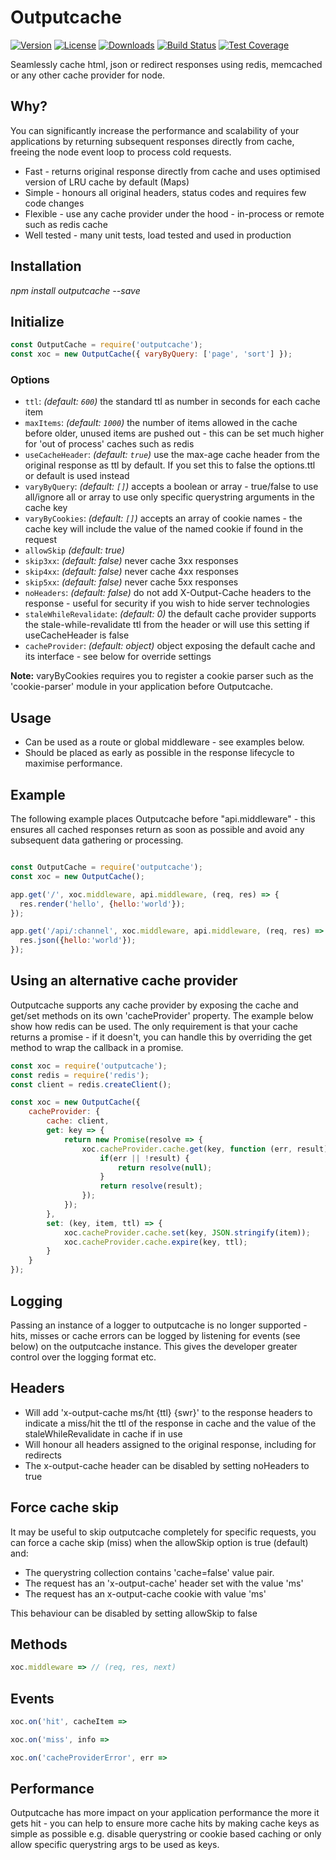 # Outputcache

[![Version](https://img.shields.io/npm/v/outputcache.svg)](https://www.npmjs.com/package/outputcache)
[![License](https://img.shields.io/npm/l/outputcache.svg)](https://www.npmjs.com/package/outputcache)
[![Downloads](https://img.shields.io/npm/dt/outputcache.svg)](https://www.npmjs.com/package/outputcache)
[![Build Status](https://travis-ci.org/mpfdavis/outputcache.svg?branch=master)](https://travis-ci.org/mpfdavis/outputcache)
[![Test Coverage](https://coveralls.io/repos/mpfdavis/outputcache/badge.svg?branch=master&service=github)](https://coveralls.io/github/mpfdavis/outputcache?branch=master)

Seamlessly cache html, json or redirect responses using redis, memcached or any other cache provider for node.

## Why?
 
You can significantly increase the performance and scalability of your applications by returning subsequent responses directly from cache, freeing the node event loop to process cold requests.

- Fast - returns original response directly from cache and uses optimised version of LRU cache by default (Maps)
- Simple - honours all original headers, status codes and requires few code changes
- Flexible - use any cache provider under the hood - in-process or remote such as redis cache
- Well tested - many unit tests, load tested and used in production

## Installation

  *npm install outputcache --save*


## Initialize

```js
const OutputCache = require('outputcache');
const xoc = new OutputCache({ varyByQuery: ['page', 'sort'] });
```

### Options

- `ttl`: *(default: `600`)* the standard ttl as number in seconds for each cache item  
- `maxItems`: *(default: `1000`)* the number of items allowed in the cache before older, unused items are pushed out - this can be set much higher for 'out of process' caches such as redis
- `useCacheHeader`: *(default: `true`)* use the max-age cache header from the original response as ttl by default. If you set this to false the options.ttl or default is used instead
- `varyByQuery`: *(default: `[]`)* accepts a boolean or array - true/false to use all/ignore all or array to use only specific querystring arguments in the cache key
- `varyByCookies`: *(default: `[]`)* accepts an array of cookie names - the cache key will include the value of the named cookie if found in the request
- `allowSkip` *(default: true)* 
- `skip3xx`: *(default: false)* never cache 3xx responses
- `skip4xx`: *(default: false)* never cache 4xx responses
- `skip5xx`: *(default: false)* never cache 5xx responses
- `noHeaders`: *(default: false)* do not add X-Output-Cache headers to the response - useful for security if you wish to hide server technologies
- `staleWhileRevalidate`: *(default: 0)* the default cache provider supports the stale-while-revalidate ttl from the header or will use this setting if useCacheHeader is false
- `cacheProvider`: *(default: object)* object exposing the default cache and its interface - see below for override settings

**Note:** varyByCookies requires you to register a cookie parser such as the 'cookie-parser' module in your application before Outputcache.

## Usage

- Can be used as a route or global middleware - see examples below. 
- Should be placed as early as possible in the response lifecycle to maximise performance.

## Example

The following example places Outputcache before "api.middleware" - this ensures all cached responses return as soon as possible and avoid any subsequent data gathering or processing.

```js

const OutputCache = require('outputcache');
const xoc = new OutputCache();

app.get('/', xoc.middleware, api.middleware, (req, res) => {  
  res.render('hello', {hello:'world'});
});

app.get('/api/:channel', xoc.middleware, api.middleware, (req, res) => {    
  res.json({hello:'world'});
});

```

## Using an alternative cache provider

Outputcache supports any cache provider by exposing the cache and get/set methods on its own 'cacheProvider' property. The example below show how redis can be used. 
The only requirement is that your cache returns a promise - if it doesn't, you can handle this by overriding the get method to wrap the callback in a promise.

```js
const xoc = require('outputcache');
const redis = require('redis');
const client = redis.createClient();

const xoc = new OutputCache({
    cacheProvider: {
        cache: client,
        get: key => {
            return new Promise(resolve => {
                xoc.cacheProvider.cache.get(key, function (err, result) {
                    if(err || !result) {
                        return resolve(null);
                    }
                    return resolve(result);
                });
            });
        },
        set: (key, item, ttl) => {
            xoc.cacheProvider.cache.set(key, JSON.stringify(item));
            xoc.cacheProvider.cache.expire(key, ttl);
        }
    }
});

```

## Logging

Passing an instance of a logger to outputcache is no longer supported - hits, misses or cache errors can be logged by listening for events (see below) on the outputcache instance. This gives the developer greater control over the logging format etc.

## Headers

- Will add 'x-output-cache ms/ht {ttl} {swr}' to the response headers to indicate a miss/hit the ttl of the response in cache and the value of the staleWhileRevalidate in cache if in use
- Will honour all headers assigned to the original response, including for redirects
- The x-output-cache header can be disabled by setting noHeaders to true

## Force cache skip

It may be useful to skip outputcache completely for specific requests, you can force a cache skip (miss) when the allowSkip option is true (default) and:

- The querystring collection contains 'cache=false' value pair.
- The request has an 'x-output-cache' header set with the value 'ms'
- The request has an x-output-cache cookie with value 'ms'

This behaviour can be disabled by setting allowSkip to false

## Methods

```js
xoc.middleware => // (req, res, next)
```

## Events

```js
xoc.on('hit', cacheItem => 

xoc.on('miss', info => 

xoc.on('cacheProviderError', err => 
```

## Performance

Outputcache has more impact on your application performance the more it gets hit - you can help to ensure more cache hits by making cache keys as simple as possible e.g. disable querystring or cookie based caching or only allow specific querystring args to be used as keys.
